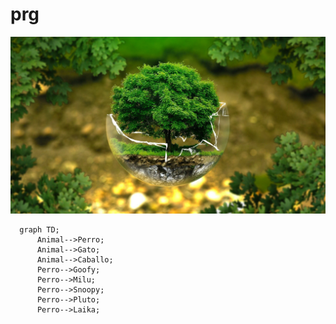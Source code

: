 # prg
![naturaleza.jpg](https://github.com/Yammy468/entornos/blob/main/images/naturaleza.jpg?raw=true)

```mermaid
  graph TD;
      Animal-->Perro;
      Animal-->Gato;
      Animal-->Caballo;
      Perro-->Goofy;
      Perro-->Milu;
      Perro-->Snoopy;
      Perro-->Pluto;
      Perro-->Laika;
```
